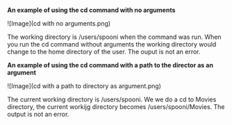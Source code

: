 
**An example of using the cd command with no arguments**

![Image](cd with no arguments.png)

The working directory is /users/spooni when the command was run. When you run the cd command without arguments the working directory would change to the home directory of the user. The ouput is not an error.

**An example of using the cd command with a path to the director as an argument**

![Image](cd with a path to directory as argument.png)

The current working directory is /users/spooni. We we do a cd to Movies directory, the current workijg directory becomes /users/spooni/Movies. The output is not an error.
